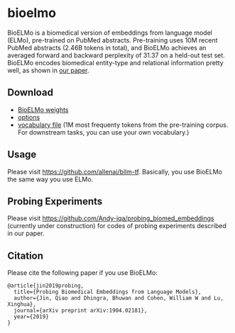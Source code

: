 # bioelmo
BioELMo is a biomedical version of embeddings from language model (ELMo), pre-trained on PubMed abstracts. Pre-training uses 10M recent PubMed abstracts (2.46B tokens in total), and BioELMo achieves an averaged forward and backward perplexity of 31.37 on a held-out test set. BioELMo encodes biomedical entity-type and relational information pretty well, as shown in [our paper](https://arxiv.org/abs/1904.02181).

## Download
- [BioELMo weights](https://drive.google.com/file/d/1CHRd5YQrt3ys64WfJkJR1KX72-2CaT4I/view?usp=sharing)
- [options](https://drive.google.com/file/d/19sLZ1NhUtD_bMgTstSRWoVDx6Vm-T8Qt/view?usp=sharing)
- [vocabulary file](https://drive.google.com/file/d/15cXEVoRhUQ9oBnHVFP3nx6GQozczgxgP/view?usp=sharing) (1M most frequenty tokens from the pre-training corpus. For downstream tasks, you can use your own vocabulary.)

## Usage
Please visit https://github.com/allenai/bilm-tf. Basically, you use BioELMo the same way you use ELMo.

## Probing Experiments
Please visit https://github.com/Andy-jqa/probing_biomed_embeddings (currently under construction) for codes of probing experiments described in our paper.

## Citation
Please cite the following paper if you use BioELMo:
```
@article{jin2019probing,
  title={Probing Biomedical Embeddings from Language Models},
  author={Jin, Qiao and Dhingra, Bhuwan and Cohen, William W and Lu, Xinghua},
  journal={arXiv preprint arXiv:1904.02181},
  year={2019}
}
```
